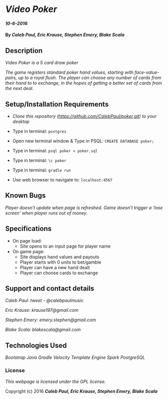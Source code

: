 
# _Video Poker_

#### _10-6-2016_

#### By _**Caleb Paul, Eric Krause, Stephen Emery, Blake Scala**_

## Description

_Video Poker is a 5 card draw poker_

_The game registers standard poker hand values, starting with face-value-pairs, up to a royal flush._
_The player can choose any number of cards from their hand to to exchange, in the hopes of getting a better set of cards from the next deal._

## Setup/Installation Requirements

* _Clone this repository (https://github.com/CalebPaul/poker.git) to your desktop_

* Type in terminal:
	`postgres`

* Open new terminal window & Type in PSQL:
	  `CREATE DATABASE poker;`

* Type in terminal:
	  `psql poker < poker.sql`

* Type in terminal:
	`\c poker`

* Type in terminal:
	  `gradle run`

* Use web browser to navigate to:
	`localhost:4567`


## Known Bugs

_Player doesn't update when page is refreshed._
_Game doesn't trigger a 'lose screen' when player runs out of money._

## Specifications
* On page load:
    - Site opens to an input page for player name
* On game page:
    - Site displays hand values and payouts
    - Player starts with 0 units to bet/gamble
    - Player can have a new hand dealt
    - Player can choose cards to exchange

## Support and contact details

_Caleb Paul: tweet - @calebpaulmusic_

_Eric Krause: krause197@gmail.com_

_Stephen Emery: emery.stephen@gmail.com_

_Blake Scala: blakescala@gmail.com_



## Technologies Used

_Bootstrap_
_Java_
_Gradle_
_Velocity Template Engine_
_Spark_
_PostgreSQL_

### License

*This webpage is licensed under the GPL license.*

Copyright (c) 2016 **_Caleb Paul, Eric Krause, Stephen Emery, Blake Scala_**
